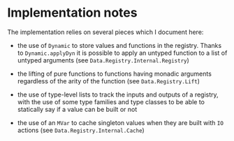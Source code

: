 # Implementation notes

The implementation relies on several pieces which I document here:

 - the use of `Dynamic` to store values and functions in the registry.
   Thanks to `Dynamic.applyDyn` it is possible to apply an untyped function
   to a list of untyped arguments (see `Data.Registry.Internal.Registry`)

 - the lifting of pure functions to functions having monadic arguments
   regardless of the arity of the function (see `Data.Registry.Lift`)

 - the use of type-level lists to track the inputs and outputs of a registry,
     with the use of some type families and type classes to be able to
     statically say if a value can be built or not

 - the use of an `MVar` to cache singleton values when they are built with `IO` actions
   (see `Data.Registry.Internal.Cache`)
